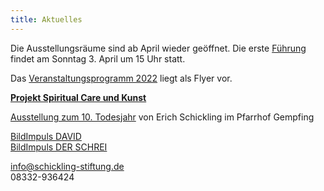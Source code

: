 ```yaml
---
title: Aktuelles
---
```

Die Ausstellungsräume sind ab April wieder geöffnet. Die erste [Führung](/fuehrungen/) findet am Sonntag 3. April um 15 Uhr statt.
   
Das [Veranstaltungsprogramm 2022](/veranstaltungen/2022/) liegt als Flyer vor.
   
[**Projekt Spiritual Care und Kunst**](/spiritualcare/)

[Ausstellung zum 10. Todesjahr](/veranstaltungen/2022/gempfing/) von Erich Schickling
im Pfarrhof Gempfing

[BildImpuls DAVID](https://www.bildimpuls.de/bildimpulsart/begnadeter-ein-klang/)  
[BildImpuls DER SCHREI](https://www.bildimpuls.de/bildimpulsart/der-schrei/)  

info@schickling-stiftung.de    
08332-936424

